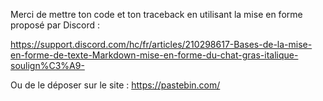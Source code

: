 Merci de mettre ton code et ton traceback en utilisant la mise en forme proposé par Discord :

https://support.discord.com/hc/fr/articles/210298617-Bases-de-la-mise-en-forme-de-texte-Markdown-mise-en-forme-du-chat-gras-italique-soulign%C3%A9-

Ou de le déposer sur le site : https://pastebin.com/
